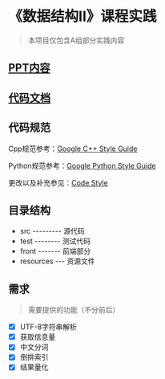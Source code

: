 # 《数据结构Ⅱ》课程实践

> 本项目仅包含A组部分实践内容

## [PPT内容](./PPTCON.md)

## [代码文档](./DOC.md)

## 代码规范

Cpp规范参考：[Google C++ Style Guide](https://google.github.io/styleguide/cppguide.html)

Python规范参考：[Google Python Style Guide](https://google.github.io/styleguide/pyguide.html)

更改以及补充参见：[Code Style](./CODESTYLE.md)

## 目录结构

* src --------- 源代码
* test -------- 测试代码
* front ------- 前端部分
* resources --- 资源文件

## 需求

> 需要提供的功能（不分前后）

+ [x] UTF-8字符串解析
+ [x] 获取信息量
+ [x] 中文分词
+ [x] 倒排索引
+ [x] 结果量化
